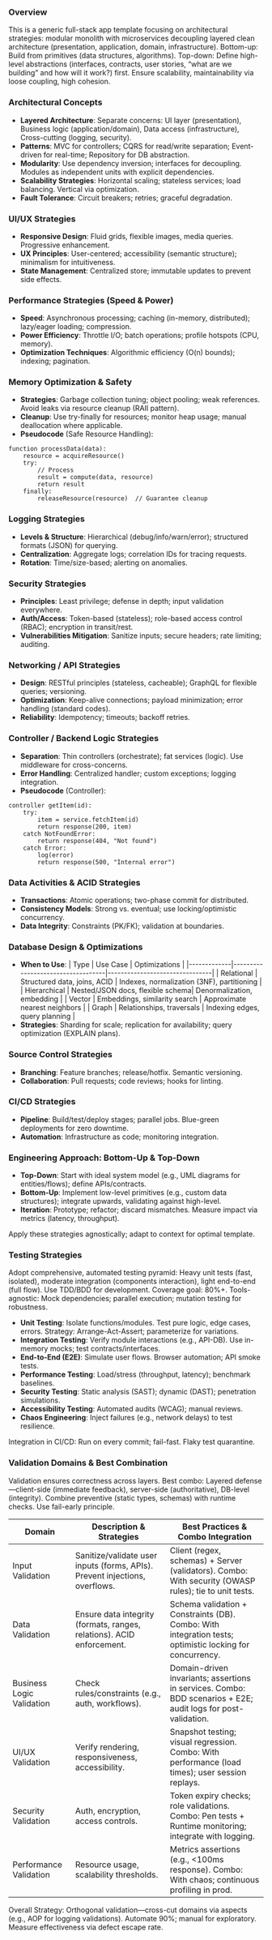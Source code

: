 ### Overview
This is a generic full-stack app template focusing on architectural strategies: 
modular monolith with microservices decoupling
layered clean architecture (presentation, application, domain, infrastructure). 
Bottom-up: Build from primitives (data structures, algorithms).
Top-down: Define high-level abstractions (interfaces, contracts, user stories, “what are we building” and how will it work?) first.
Ensure scalability, maintainability via loose coupling, high cohesion.

### Architectural Concepts
- **Layered Architecture**: Separate concerns: UI layer (presentation), Business logic (application/domain), Data access (infrastructure), Cross-cutting (logging, security).
- **Patterns**: MVC for controllers; CQRS for read/write separation; Event-driven for real-time; Repository for DB abstraction.
- **Modularity**: Use dependency inversion; interfaces for decoupling. Modules as independent units with explicit dependencies.
- **Scalability Strategies**: Horizontal scaling; stateless services; load balancing. Vertical via optimization.
- **Fault Tolerance**: Circuit breakers; retries; graceful degradation.

### UI/UX Strategies
- **Responsive Design**: Fluid grids, flexible images, media queries. Progressive enhancement.
- **UX Principles**: User-centered; accessibility (semantic structure); minimalism for intuitiveness.
- **State Management**: Centralized store; immutable updates to prevent side effects.

### Performance Strategies (Speed & Power)
- **Speed**: Asynchronous processing; caching (in-memory, distributed); lazy/eager loading; compression.
- **Power Efficiency**: Throttle I/O; batch operations; profile hotspots (CPU, memory).
- **Optimization Techniques**: Algorithmic efficiency (O(n) bounds); indexing; pagination.

### Memory Optimization & Safety
- **Strategies**: Garbage collection tuning; object pooling; weak references. Avoid leaks via resource cleanup (RAII pattern).
- **Cleanup**: Use try-finally for resources; monitor heap usage; manual deallocation where applicable.
- **Pseudocode** (Safe Resource Handling):
```
function processData(data):
    resource = acquireResource()
    try:
        // Process
        result = compute(data, resource)
        return result
    finally:
        releaseResource(resource)  // Guarantee cleanup
```

### Logging Strategies
- **Levels & Structure**: Hierarchical (debug/info/warn/error); structured formats (JSON) for querying.
- **Centralization**: Aggregate logs; correlation IDs for tracing requests.
- **Rotation**: Time/size-based; alerting on anomalies.

### Security Strategies
- **Principles**: Least privilege; defense in depth; input validation everywhere.
- **Auth/Access**: Token-based (stateless); role-based access control (RBAC); encryption in transit/rest.
- **Vulnerabilities Mitigation**: Sanitize inputs; secure headers; rate limiting; auditing.

### Networking / API Strategies
- **Design**: RESTful principles (stateless, cacheable); GraphQL for flexible queries; versioning.
- **Optimization**: Keep-alive connections; payload minimization; error handling (standard codes).
- **Reliability**: Idempotency; timeouts; backoff retries.

### Controller / Backend Logic Strategies
- **Separation**: Thin controllers (orchestrate); fat services (logic). Use middleware for cross-concerns.
- **Error Handling**: Centralized handler; custom exceptions; logging integration.
- **Pseudocode** (Controller):
```
controller getItem(id):
    try:
        item = service.fetchItem(id)
        return response(200, item)
    catch NotFoundError:
        return response(404, "Not found")
    catch Error:
        log(error)
        return response(500, "Internal error")
```

### Data Activities & ACID Strategies
- **Transactions**: Atomic operations; two-phase commit for distributed.
- **Consistency Models**: Strong vs. eventual; use locking/optimistic concurrency.
- **Data Integrity**: Constraints (PK/FK); validation at boundaries.

### Database Design & Optimizations
- **When to Use**:
  | Type        | Use Case                          | Optimizations                  |
  |-------------|-----------------------------------|--------------------------------|
  | Relational | Structured data, joins, ACID     | Indexes, normalization (3NF), partitioning |
  | Hierarchical | Nested/JSON docs, flexible schema| Denormalization, embedding     |
  | Vector     | Embeddings, similarity search    | Approximate nearest neighbors  |
  | Graph      | Relationships, traversals        | Indexing edges, query planning |
- **Strategies**: Sharding for scale; replication for availability; query optimization (EXPLAIN plans).

### Source Control Strategies
- **Branching**: Feature branches; release/hotfix. Semantic versioning.
- **Collaboration**: Pull requests; code reviews; hooks for linting.

### CI/CD Strategies
- **Pipeline**: Build/test/deploy stages; parallel jobs. Blue-green deployments for zero downtime.
- **Automation**: Infrastructure as code; monitoring integration.

### Engineering Approach: Bottom-Up & Top-Down
- **Top-Down**: Start with ideal system model (e.g., UML diagrams for entities/flows); define APIs/contracts.
- **Bottom-Up**: Implement low-level primitives (e.g., custom data structures); integrate upwards, validating against high-level.
- **Iteration**: Prototype; refactor; discard mismatches. Measure impact via metrics (latency, throughput).

Apply these strategies agnostically; adapt to context for optimal template.


### Testing Strategies
Adopt comprehensive, automated testing pyramid: Heavy unit tests (fast, isolated), moderate integration (components interaction), light end-to-end (full flow). Use TDD/BDD for development. Coverage goal: 80%+. Tools-agnostic: Mock dependencies; parallel execution; mutation testing for robustness.

- **Unit Testing**: Isolate functions/modules. Test pure logic, edge cases, errors. Strategy: Arrange-Act-Assert; parameterize for variations.
- **Integration Testing**: Verify module interactions (e.g., API-DB). Use in-memory mocks; test contracts/interfaces.
- **End-to-End (E2E)**: Simulate user flows. Browser automation; API smoke tests.
- **Performance Testing**: Load/stress (throughput, latency); benchmark baselines.
- **Security Testing**: Static analysis (SAST); dynamic (DAST); penetration simulations.
- **Accessibility Testing**: Automated audits (WCAG); manual reviews.
- **Chaos Engineering**: Inject failures (e.g., network delays) to test resilience.

Integration in CI/CD: Run on every commit; fail-fast. Flaky test quarantine.

### Validation Domains & Best Combination
Validation ensures correctness across layers. Best combo: Layered defense—client-side (immediate feedback), server-side (authoritative), DB-level (integrity). Combine preventive (static types, schemas) with runtime checks. Use fail-early principle.

| Domain          | Description & Strategies                          | Best Practices & Combo Integration |
|-----------------|---------------------------------------------------|------------------------------------|
| Input Validation | Sanitize/validate user inputs (forms, APIs). Prevent injections, overflows. | Client (regex, schemas) + Server (validators). Combo: With security (OWASP rules); tie to unit tests. |
| Data Validation | Ensure data integrity (formats, ranges, relations). ACID enforcement. | Schema validation + Constraints (DB). Combo: With integration tests; optimistic locking for concurrency. |
| Business Logic Validation | Check rules/constraints (e.g., auth, workflows). | Domain-driven invariants; assertions in services. Combo: BDD scenarios + E2E; audit logs for post-validation. |
| UI/UX Validation | Verify rendering, responsiveness, accessibility. | Snapshot testing; visual regression. Combo: With performance (load times); user session replays. |
| Security Validation | Auth, encryption, access controls. | Token expiry checks; role validations. Combo: Pen tests + Runtime monitoring; integrate with logging. |
| Performance Validation | Resource usage, scalability thresholds. | Metrics assertions (e.g., <100ms response). Combo: With chaos; continuous profiling in prod. |

Overall Strategy: Orthogonal validation—cross-cut domains via aspects (e.g., AOP for logging validations). Automate 90%; manual for exploratory. Measure effectiveness via defect escape rate.


